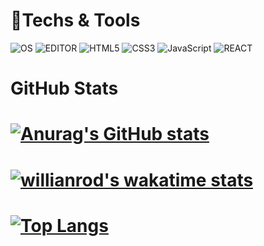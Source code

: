 :wrench:Techs & Tools
============
![OS](https://img.shields.io/badge/_-WINDOW_10-grey?style=for-the-badge&logo=windows&labelColor=0078D6&logoColor=fff)
![EDITOR](https://img.shields.io/badge/_-VS_Code-grey?style=for-the-badge&logo=visual-studio-code&labelColor=007ACC&logoColor=fff)
![HTML5](https://img.shields.io/badge/_-HTML5-grey?style=for-the-badge&logo=html5&labelColor=E34F26&logoColor=fff)
![CSS3](https://img.shields.io/badge/_-CSS3-grey?style=for-the-badge&logo=css3&labelColor=1572B6&logoColor=fff)
![JavaScript](https://img.shields.io/badge/_-JavaScript-grey?style=for-the-badge&logo=javascript&labelColor=F7DF1E&logoColor=000)
![REACT](https://img.shields.io/badge/_-React-grey?style=for-the-badge&logo=react&labelColor=61DAFB&logoColor=000)

GitHub Stats
============
# [![Anurag's GitHub stats](https://github-readme-stats.vercel.app/api?username=po4tion&hide=stars,prs,issues,contribs&show_icons=true&theme=onedark)](https://github.com/anuraghazra/github-readme-stats)

# [![willianrod's wakatime stats](https://github-readme-stats.vercel.app/api/wakatime?username=po4tion)](https://github.com/anuraghazra/github-readme-stats)

# [![Top Langs](https://github-readme-stats.vercel.app/api/top-langs/?username=po4tion)](https://github.com/anuraghazra/github-readme-stats)

